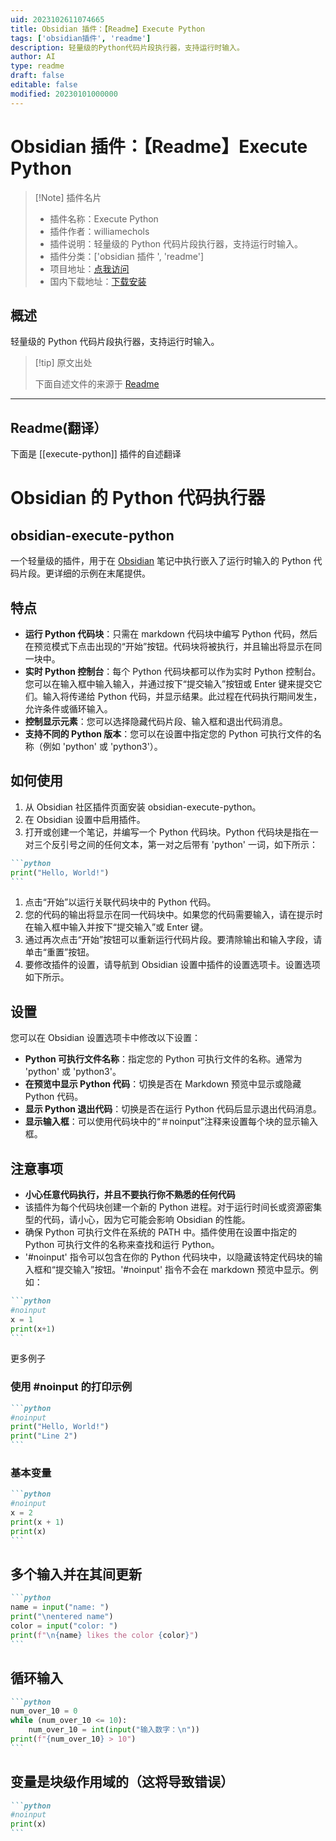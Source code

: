 ```yaml
---
uid: 2023102611074665
title: Obsidian 插件：【Readme】Execute Python
tags: ['obsidian插件', 'readme']
description: 轻量级的Python代码片段执行器，支持运行时输入。
author: AI
type: readme
draft: false
editable: false
modified: 20230101000000
---
```


# Obsidian 插件：【Readme】Execute Python

> [!Note] 插件名片
> - 插件名称：Execute Python
> - 插件作者：williamechols
> - 插件说明：轻量级的 Python 代码片段执行器，支持运行时输入。
> - 插件分类：['obsidian 插件 ', 'readme']
> - 项目地址：[点我访问](https://github.com/williamechols/obsidian-execute-python)
> - 国内下载地址：[下载安装](https://pkmer.cn/products/plugin/pluginMarket/?execute-python)

## 概述

轻量级的 Python 代码片段执行器，支持运行时输入。

> [!tip] 原文出处
>
>下面自述文件的来源于 [Readme](https://ghproxy.net/https://raw.githubusercontent.com/WilliamEchols/obsidian-execute-python/master/README.md)

---

## Readme(翻译）

下面是 [[execute-python]] 插件的自述翻译

# Obsidian 的 Python 代码执行器

## obsidian-execute-python

一个轻量级的插件，用于在 [Obsidian](https://obsidian.md/) 笔记中执行嵌入了运行时输入的 Python 代码片段。更详细的示例在末尾提供。

## 特点

- **运行 Python 代码块**：只需在 markdown 代码块中编写 Python 代码，然后在预览模式下点击出现的“开始”按钮。代码块将被执行，并且输出将显示在同一块中。
- **实时 Python 控制台**：每个 Python 代码块都可以作为实时 Python 控制台。您可以在输入框中输入输入，并通过按下“提交输入”按钮或 Enter 键来提交它们。输入将传递给 Python 代码，并显示结果。此过程在代码执行期间发生，允许条件或循环输入。
- **控制显示元素**：您可以选择隐藏代码片段、输入框和退出代码消息。
- **支持不同的 Python 版本**：您可以在设置中指定您的 Python 可执行文件的名称（例如 'python' 或 'python3'）。

## 如何使用

1. 从 Obsidian 社区插件页面安装 obsidian-execute-python。
2. 在 Obsidian 设置中启用插件。
3. 打开或创建一个笔记，并编写一个 Python 代码块。Python 代码块是指在一对三个反引号之间的任何文本，第一对之后带有 'python' 一词，如下所示：

````markdown
```python
print("Hello, World!")
```
````

1. 点击“开始”以运行关联代码块中的 Python 代码。
2. 您的代码的输出将显示在同一代码块中。如果您的代码需要输入，请在提示时在输入框中输入并按下“提交输入”或 Enter 键。
3. 通过再次点击“开始”按钮可以重新运行代码片段。要清除输出和输入字段，请单击“重置”按钮。
4. 要修改插件的设置，请导航到 Obsidian 设置中插件的设置选项卡。设置选项如下所示。

## 设置

您可以在 Obsidian 设置选项卡中修改以下设置：

- **Python 可执行文件名称**：指定您的 Python 可执行文件的名称。通常为 'python' 或 'python3'。
- **在预览中显示 Python 代码**：切换是否在 Markdown 预览中显示或隐藏 Python 代码。
- **显示 Python 退出代码**：切换是否在运行 Python 代码后显示退出代码消息。
- **显示输入框**：可以使用代码块中的“＃noinput”注释来设置每个块的显示输入框。

## 注意事项

- **小心任意代码执行，并且不要执行你不熟悉的任何代码**
- 该插件为每个代码块创建一个新的 Python 进程。对于运行时间长或资源密集型的代码，请小心，因为它可能会影响 Obsidian 的性能。
- 确保 Python 可执行文件在系统的 PATH 中。插件使用在设置中指定的 Python 可执行文件的名称来查找和运行 Python。
- '#noinput' 指令可以包含在你的 Python 代码块中，以隐藏该特定代码块的输入框和“提交输入”按钮。'#noinput' 指令不会在 markdown 预览中显示。例如：

````markdown
```python
#noinput
x = 1
print(x+1)
```
````

更多例子

### 使用 \#noinput 的打印示例

````markdown
```python
#noinput
print("Hello, World!")
print("Line 2")
```
````

### 基本变量

````markdown
```python
#noinput
x = 2
print(x + 1)
print(x)
```
````

## 多个输入并在其间更新

````markdown
```python
name = input("name: ")
print("\nentered name")
color = input("color: ")
print(f"\n{name} likes the color {color}")
```
````

## 循环输入

````markdown
```python
num_over_10 = 0
while (num_over_10 <= 10):
	num_over_10 = int(input("输入数字：\n"))
print(f"{num_over_10} > 10")
```
````

## 变量是块级作用域的（这将导致错误）

````markdown
```python
#noinput
print(x)
```
````